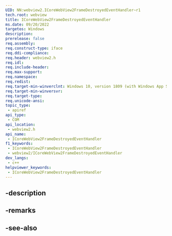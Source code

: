 ```yaml
---
UID: NN:webview2.ICoreWebView2FrameDestroyedEventHandler~r1
tech.root: webview
title: ICoreWebView2FrameDestroyedEventHandler
ms.date: 09/20/2022
targetos: Windows
description: 
prerelease: false
req.assembly: 
req.construct-type: iface
req.ddi-compliance: 
req.header: webview2.h
req.idl: 
req.include-header: 
req.max-support: 
req.namespace: 
req.redist: 
req.target-min-winverclnt: Windows 10, version 1809 (with Windows App SDK 1.1 or later)
req.target-min-winversvr: 
req.target-type: 
req.unicode-ansi: 
topic_type:
 - apiref
api_type:
 - COM
api_location:
 - webview2.h
api_name:
 - ICoreWebView2FrameDestroyedEventHandler
f1_keywords:
 - ICoreWebView2FrameDestroyedEventHandler
 - webview2/ICoreWebView2FrameDestroyedEventHandler
dev_langs:
 - c++
helpviewer_keywords:
 - ICoreWebView2FrameDestroyedEventHandler
---
```


## -description

## -remarks

## -see-also

